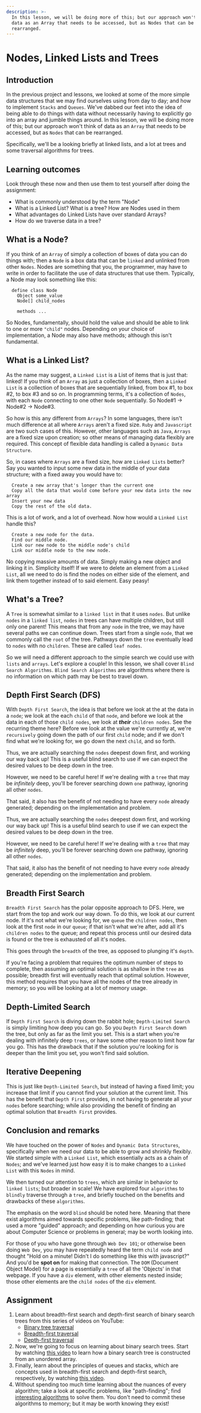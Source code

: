 ```yaml
---
description: >-
  In this lesson, we will be doing more of this; but our approach won't think of
  data as an Array that needs to be accessed, but as Nodes that can be
  rearranged.
---
```


# Nodes, Linked Lists and Trees

## Introduction

In the previous project and lessons, we looked at some of the more simple data structures that we may find ourselves using from day to day; and how to implement `Stacks` and `Queues`. We've dabbed our feet into the idea of being able to do things with data without necessarily having to explicitly go into an array and jumble things around. In this lesson, we will be doing more of this; but our approach won't think of data as an `Array` that needs to be accessed, but as `Nodes` that can be rearranged.

Specifically, we'll be a looking briefly at linked lists, and a lot at trees and some traversal algorithms for trees.

## Learning outcomes

Look through these now and then use them to test yourself after doing the assignment:

* What is commonly understood by the term "Node"
* What is a Linked List? What is a tree? How are Nodes used in them
* What advantages do Linked Lists have over standard Arrays?
* How do we traverse data in a tree?

## What is a Node?

If you think of an `Array` of simply a collection of boxes of data you can do things with; then a `Node` is a box data that can be `linked` and unlinked from other `Nodes`. Nodes are something that you, the programmer, may have to write in order to facilitate the use of data structures that use them. Typically, a Node may look something like this:

```text
  define class Node
    Object some_value    
    Node[] child_nodes

    methods ...
```

So Nodes, fundamentally, should hold the value and should be able to link to one or more `"child"` nodes. Depending on your choice of implementation, a Node may also have methods; although this isn't fundamental.

## What is a Linked List?

As the name may suggest, a `Linked List` is a List of items that is just that: linked! If you think of an `Array` as just a collection of boxes, then a `Linked List` is a collection of boxes that are sequentially linked, from box \#1, to box \#2, to box \#3 and so on. In programming terms, it's a collection of `Nodes`, with each `Node` connecting to one other `Node` sequentially. So Node\#1 -&gt; Node\#2 -&gt; Node\#3.

So how is this any different from `Arrays`? In some languages, there isn't much difference at all where `Arrays` aren't a fixed size. `Ruby` and `Javascript` are two such cases of this. However, other languages such as `Java`, `Arrays` are a fixed size upon creation; so other means of managing data flexibly are required. This concept of flexible data handling is called a `Dynamic Data Structure`.

So, in cases where `Arrays` are a fixed size, how are `Linked Lists` better? Say you wanted to input some new data in the middle of your data structure; with a fixed away you would have to:

```text
  Create a new array that's longer than the current one
  Copy all the data that would come before your new data into the new array
  Insert your new data
  Copy the rest of the old data.
```

This is a lot of work, and a lot of overhead. Now how would a `Linked List` handle this?

```text
  Create a new node for the data.
  Find our middle node.
  Link our new node to the middle node's child
  Link our middle node to the new node.
```

No copying massive amounts of data. Simply making a new object and linking it in. Simplicity itself! If we were to delete an element from a `Linked List`, all we need to do is find the nodes on either side of the element, and link them together instead of to said element. Easy peasy!

## What's a Tree?

A `Tree` is somewhat similar to a `linked list` in that it uses `nodes`. But unlike `nodes` in a `linked list`, `nodes` in trees can have multiple children, but still only one parent! This means that from any `node` in the tree, we may have several paths we can continue down. Trees start from a single `node`, that we commonly call the `root` of the tree. Pathways down the `tree` eventually lead to `nodes` with no `children`. These are called `leaf nodes`.

So we will need a different approach to the simple search we could use with `lists` and `arrays`. Let's explore a couple! In this lesson, we shall cover `Blind Search Algorithms`. `Blind Search Algorithms` are algorithms where there is no information on which path may be best to travel down.

## Depth First Search \(DFS\)

With `Depth First Search`, the idea is that before we look at the at the data in a `node`; we look at the each `child` of that `node`, and before we look at the data in each of those `child nodes`, we look at _**their**_ `children nodes`. See the recurring theme here? Before we look at the value we're currently at, we're `recursively` going down the path of our first `child` node; and if we don't find what we're looking for, we go down the next `child`, and so forth.

Thus, we are actually searching the `nodes` deepest down first, and working our way back up! This is a useful blind search to use if we can expect the desired values to be deep down in the tree.

However, we need to be careful here! If we're dealing with a `tree` that may be _infinitely_ deep, you'll be forever searching down `one` pathway, ignoring all other `nodes`.

That said, it also has the benefit of not needing to have every `node` already generated; depending on the implementation and problem.

Thus, we are actually searching the `nodes` deepest down first, and working our way back up! This is a useful blind search to use if we can expect the desired values to be deep down in the tree.

However, we need to be careful here! If we're dealing with a `tree` that may be _infinitely_ deep, you'll be forever searching down `one` pathway, ignoring all other `nodes`.

That said, it also has the benefit of not needing to have every `node` already generated; depending on the implementation and problem.

## Breadth First Search

`Breadth First Search` has the polar opposite approach to DFS. Here, we start from the top and work our way down. To do this, we look at our current node. If it's not what we're looking for, we `queue` the `children nodes`, then look at the first `node` in our `queue`; if that isn't what we're after, add all it's `children nodes` to the queue; and repeat this process until our desired data is found or the tree is exhausted of all it's nodes.

This goes through the `breadth` of the tree, as opposed to plunging it's `depth`.

If you're facing a problem that requires the optimum number of steps to complete, then assuming an optimal solution is as shallow in the `tree` as possible; breadth first will eventually reach that optimal solution. However, this method requires that you have all the nodes of the tree already in memory; so you will be looking at a lot of memory usage.

## Depth-Limited Search

If `Depth First Search` is diving down the rabbit hole; `Depth-Limited Search` is simply limiting how deep you can go. So you `Depth First Search` down the tree, but only as far as the limit you set. This is a start when you're dealing with infinitely deep `trees`, or have some other reason to limit how far you go. This has the drawback that if the solution you're looking for is deeper than the limit you set, you won't find said solution.

## Iterative Deepening

This is just like `Depth-Limited Search`, but instead of having a fixed limit; you increase that limit if you cannot find your solution at the current limit. This has the benefit that `Depth First` provides, in not having to generate all your `nodes` before searching; while also providing the benefit of finding an optimal solution that `Breadth First` provides.

## Conclusion and remarks

We have touched on the power of `Nodes` and `Dynamic Data Structures`, specifically when we need our data to be able to grow and shrinkly flexibly. We started simple with a `Linked List`, which essentially acts as a chain of `Nodes`; and we've learned just how easy it is to make changes to a `Linked List` with this `Nodes` in mind.

We then turned our attention to `trees`, which are similar in behavior to `linked lists`; but broader in scale! We have explored four `algorithms` to `blindly` traverse through a `tree`, and briefly touched on the benefits and drawbacks of these `algorithms`.

The emphasis on the word `blind` should be noted here. Meaning that there exist algorithms aimed towards specific problems, like path-finding; that used a more "guided" approach; and depending on how curious you are about Computer Science or problems in general; may be worth looking into.

For those of you who have gone through `Web Dev 101`; or otherwise been doing `Web Dev`, you may have repeatedly heard the term `child node` and thought "Hold on a minute! Didn't I do something like this with javascript?" And you'd be **spot on** for making that connection. The `DOM` \(Document Object Model\) for a page is essentially a `tree` of all the 'Objects' in that webpage. If you have a `div` element, with other elements nested inside; those other elements are the `child nodes` of the `div` element.

## Assignment

1. Learn about breadth-first search and depth-first search of binary search trees from this series of videos on YouTube:
   * [Binary tree traversal](https://www.youtube.com/watch?v=9RHO6jU--GU)
   * [Breadth-first traversal](https://www.youtube.com/watch?v=86g8jAQug04)
   * [Depth-first traversal](https://www.youtube.com/watch?v=gm8DUJJhmY4)
2. Now, we're going to focus on learning about binary search trees. Start by watching [this video](https://www.youtube.com/watch?v=FvdPo8PBQtc) to learn how a binary search tree is constructed from an unordered array.
3. Finally, learn about the principles of queues and stacks, which are concepts used in breadth-first search and depth-first search, respectively, by watching [this video](https://www.youtube.com/watch?v=6QS_Cup1YoI).
4. Without spending too much time learning about the nuances of every algorithm; take a look at specific problems, like "path-finding"; find [interesting algorithms](https://en.wikipedia.org/wiki/A*_search_algorithm) to solve them. You don't need to commit these algorithms to memory; but it may be worth knowing they exist!

